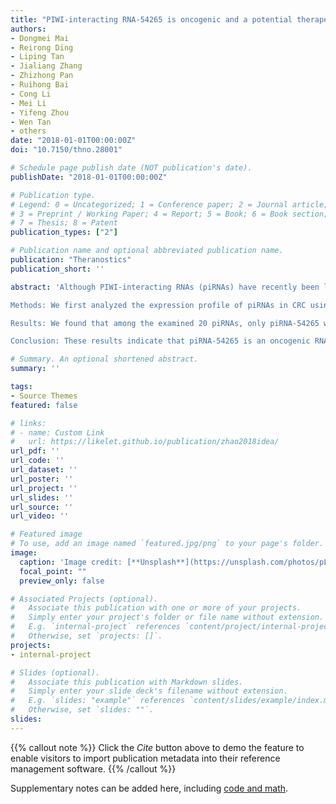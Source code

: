 ```yaml
---
title: "PIWI-interacting RNA-54265 is oncogenic and a potential therapeutic target in colorectal adenocarcinoma"
authors:
- Dongmei Mai
- Reirong Ding
- Liping Tan
- Jialiang Zhang
- Zhizhong Pan
- Ruihong Bai
- Cong Li
- Mei Li
- Yifeng Zhou
- Wen Tan
- others
date: "2018-01-01T00:00:00Z"
doi: "10.7150/thno.28001"

# Schedule page publish date (NOT publication's date).
publishDate: "2018-01-01T00:00:00Z"

# Publication type.
# Legend: 0 = Uncategorized; 1 = Conference paper; 2 = Journal article;
# 3 = Preprint / Working Paper; 4 = Report; 5 = Book; 6 = Book section;
# 7 = Thesis; 8 = Patent
publication_types: ["2"]

# Publication name and optional abbreviated publication name.
publication: "Theranostics"
publication_short: ''

abstract: 'Although PIWI-interacting RNAs (piRNAs) have recently been linked to human diseases, their roles and functions in malignancies remain unclear. This study aimed to investigate the significance of some piRNAs in colorectal cancer (CRC).

Methods: We first analyzed the expression profile of piRNAs in CRC using the TCGA and GEO databases. The top 20 highly expressed piRNAs were selected and tested in our CRC tumor and non-tumor tissue samples. We then examined the relevance of the significantly differentially expressed piRNA to the CRC outcomes in 218 patients receiving postoperative chemotherapy and 317 patients receiving neoadjuvant chemotherapy. A series of biochemical and molecular biological assays were conducted to elucidate the functional mechanism of a piRNA of interest in CRC. Furthermore, experiments with mice xenografts were performed to evaluate the therapeutic effect of an inhibitor specific to the piRNA.

Results: We found that among the examined 20 piRNAs, only piRNA-54265 was overexpressed in CRC compared with non-tumor tissues and higher levels in tumor or in serum were significantly associated with poor survival in patients. Functional assays demonstrated that piRNA-54265 binds PIWIL2 protein and this is necessary for the formation of PIWIL2/STAT3/phosphorylated-SRC (p-SRC) complex, which activates STAT3 signaling and promotes proliferation, metastasis and chemoresistance of CRC cells. Treatment with a piRNA-54265 inhibitor significantly suppressed the growth and metastasis of implanted tumors in mice.

Conclusion: These results indicate that piRNA-54265 is an oncogenic RNA in CRC and thus might be a therapeutic target.'

# Summary. An optional shortened abstract.
summary: ''

tags:
- Source Themes
featured: false

# links:
# - name: Custom Link
#   url: https://likelet.github.io/publication/zhao2018idea/
url_pdf: ''
url_code: ''
url_dataset: ''
url_poster: ''
url_project: ''
url_slides: ''
url_source: ''
url_video: ''

# Featured image
# To use, add an image named `featured.jpg/png` to your page's folder. 
image:
  caption: 'Image credit: [**Unsplash**](https://unsplash.com/photos/pLCdAaMFLTE)'
  focal_point: ""
  preview_only: false

# Associated Projects (optional).
#   Associate this publication with one or more of your projects.
#   Simply enter your project's folder or file name without extension.
#   E.g. `internal-project` references `content/project/internal-project/index.md`.
#   Otherwise, set `projects: []`.
projects:
- internal-project

# Slides (optional).
#   Associate this publication with Markdown slides.
#   Simply enter your slide deck's filename without extension.
#   E.g. `slides: "example"` references `content/slides/example/index.md`.
#   Otherwise, set `slides: ""`.
slides:
---
```


{{% callout note %}}
Click the *Cite* button above to demo the feature to enable visitors to import publication metadata into their reference management software.
{{% /callout %}}

Supplementary notes can be added here, including [code and math](https://sourcethemes.com/academic/docs/writing-markdown-latex/).
